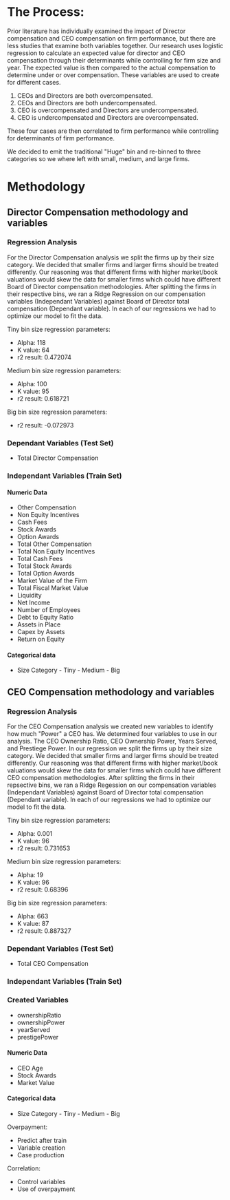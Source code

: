 # The Process:

Prior literature has individually examined the impact of Director compensation and CEO compensation on firm performance, but there are less studies that examine both variables together. Our research uses logistic regression to calculate an expected value for director and CEO compensation through their determinants while controlling for firm size and year. The expected value is then compared to the actual compensation to determine under or over compensation. These variables are used to create for different cases.

1)  CEOs and Directors are both overcompensated.
2)  CEOs and Directors are both undercompensated.
3)  CEO is overcompensated and Directors are undercompensated.
4)  CEO is undercompensated and Directors are overcompensated.

These four cases are then correlated to firm performance while controlling for determinants of firm performance.

We decided to emit the traditional "Huge" bin and re-binned to three categories so we where left with small, medium, and large firms. 

# Methodology

## Director Compensation methodology and variables
### Regression Analysis
For the Director Compensation analysis we split the firms up by their size category. We decided that smaller firms and larger firms should be
treated differently. Our reasoning was that different firms with higher market/book valuations would skew the data for smaller firms which 
could have different Board of Director compensation methodologies. After splitting the firms in their respective bins, we ran a Ridge Regression 
on our compensation variables (Independant Variables) against Board of Director total compensation (Dependant variable). In each of our regressions
we had to optimize our model to fit the data. 

Tiny bin size regression parameters:
- Alpha: 118
- K value: 64
- r2 result: 0.472074

Medium bin size regression parameters:
- Alpha: 100
- K value: 95
- r2 result: 0.618721

Big bin size regression parameters:
- r2 result: -0.072973

### Dependant Variables (Test Set)
- Total Director Compensation
### Independant Variables (Train Set)
#### Numeric Data
- Other Compensation
- Non Equity Incentives
- Cash Fees
- Stock Awards
- Option Awards
- Total Other Compensation
- Total Non Equity Incentives
- Total Cash Fees
- Total Stock Awards
- Total Option Awards
- Market Value of the Firm
- Total Fiscal Market Value
- Liquidity
- Net Income
- Number of Employees
- Debt to Equity Ratio
- Assets in Place
- Capex by Assets
- Return on Equity
#### Categorical data
- Size Category
       - Tiny
       - Medium
       - Big

       
## CEO Compensation methodology and variables
### Regression Analysis
For the CEO Compensation analysis we created new variables to identify how much "Power" a CEO has. We determined four variables to use in our
analysis. The CEO Ownership Ratio, CEO Ownership Power, Years Served, and Prestiege Power. In our regression we split the firms up by their 
size category. We decided that smaller firms and larger firms should be treated differently. Our reasoning was that different firms with higher
market/book valuations would skew the data for smaller firms which could have different CEO compensation methodologies. After splitting the firms in
their repsective bins, we ran a Ridge Regession on our compensation variables (Independant Variables) against Board of Director total compensation
(Dependant variable). In each of our regressions we had to optimize our model to fit the data. 

Tiny bin size regression parameters:
- Alpha: 0.001
- K value: 96
- r2 result: 0.731653

Medium bin size regression parameters:
- Alpha: 19
- K value: 96
- r2 result: 0.68396

Big bin size regression parameters:
- Alpha: 663
- K value: 87
- r2 result: 0.887327

### Dependant Variables (Test Set)
- Total CEO Compensation
### Independant Variables (Train Set)
### Created Variables
- ownershipRatio
- ownershipPower
- yearServed
- prestigePower
#### Numeric Data
- CEO Age
- Stock Awards
- Market Value
#### Categorical data
- Size Category
       - Tiny
       - Medium
       - Big



Overpayment:
- Predict after train
- Variable creation
- Case production

Correlation:
- Control variables
- Use of overpayment
